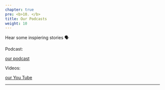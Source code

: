 ```yaml
---
chapter: true
pre: <b>10. </b>
title: Our Podcasts
weight: 10
---
```


Hear some inspiering stories 🗣 

Podcast:

[our podcast](https://anchor.fm/tatjana-kecojevic/episodes/R-Toolbox-e8h4iu) 

Videos:

[our You Tube](https://youtu.be/BQ1RH5ne4qA)










-----------------------------

